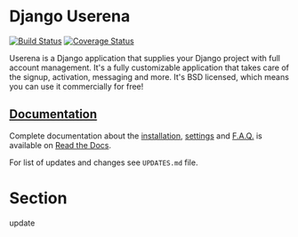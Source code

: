 # Django Userena

[![Build Status](https://travis-ci.org/bread-and-pepper/django-userena.svg)](https://travis-ci.org/bread-and-pepper/django-userena)
[![Coverage Status](https://img.shields.io/coveralls/bread-and-pepper/django-userena.svg)](https://coveralls.io/r/bread-and-pepper/django-userena)

Userena is a Django application that supplies your Django project with full
account management. It's a fully customizable application that takes care of
the signup, activation, messaging and more. It's BSD licensed, which means you
can use it commercially for free!

## [Documentation](http://docs.django-userena.org/en/latest/index.html)

Complete documentation about the
[installation](http://docs.django-userena.org/en/latest/installation.html),
[settings](http://docs.django-userena.org/en/latest/settings.html) and
[F.A.Q.](http://docs.django-userena.org/en/latest/faq.html) is available on
[Read the Docs](http://docs.django-userena.org/en/latest/index.html).

For list of updates and changes see `UPDATES.md` file.

# Section

update
